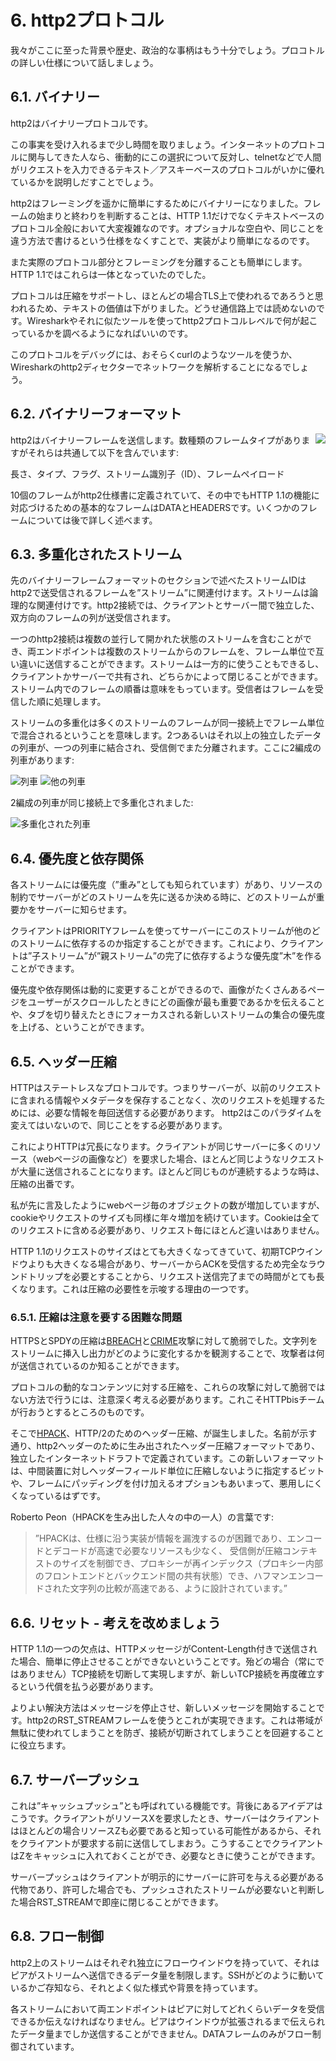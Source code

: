 # 6. http2プロトコル

我々がここに至った背景や歴史、政治的な事柄はもう十分でしょう。プロコトルの詳しい仕様について話しましょう。

## 6.1. バイナリー

http2はバイナリープロトコルです。

この事実を受け入れるまで少し時間を取りましょう。インターネットのプロトコルに関与してきた人なら、衝動的にこの選択について反対し、telnetなどで人間がリクエストを入力できるテキスト／アスキーベースのプロトコルがいかに優れているかを説明しだすことでしょう。

http2はフレーミングを遥かに簡単にするためにバイナリーになりました。フレームの始まりと終わりを判断することは、HTTP 1.1だけでなくテキストベースのプロトコル全般において大変複雑なのです。オプショナルな空白や、同じことを違う方法で書けるという仕様をなくすことで、実装がより簡単になるのです。

また実際のプロトコル部分とフレーミングを分離することも簡単にします。HTTP 1.1ではこれらは一体となっていたのでした。

プロトコルは圧縮をサポートし、ほとんどの場合TLS上で使われるであろうと思われるため、テキストの価値は下がりました。どうせ通信路上では読めないのです。Wiresharkやそれに似たツールを使ってhttp2プロトコルレベルで何が起こっているかを調べるようになればいいのです。

このプロトコルをデバッグには、おそらくcurlのようなツールを使うか、Wiresharkのhttp2ディセクターでネットワークを解析することになるでしょう。

## 6.2. バイナリーフォーマット

<img style="float: right;" src="https://raw.githubusercontent.com/bagder/http2-explained/master/images/frame-layout.png" />

http2はバイナリーフレームを送信します。数種類のフレームタイプがありますがそれらは共通して以下を含んでいます:

長さ、タイプ、フラグ、ストリーム識別子（ID）、フレームペイロード

10個のフレームがhttp2仕様書に定義されていて、その中でもHTTP 1.1の機能に対応づけるための基本的なフレームはDATAとHEADERSです。いくつかのフレームについては後で詳しく述べます。

## 6.3. 多重化されたストリーム

先のバイナリーフレームフォーマットのセクションで述べたストリームIDはhttp2で送受信されるフレームを”ストリーム”に関連付けます。ストリームは論理的な関連付けです。http2接続では、クライアントとサーバー間で独立した、双方向のフレームの列が送受信されます。

一つのhttp2接続は複数の並行して開かれた状態のストリームを含むことができ、両エンドポイントは複数のストリームからのフレームを、フレーム単位で互い違いに送信することができます。ストリームは一方的に使うこともできるし、クライアントかサーバーで共有され、どちらかによって閉じることができます。ストリーム内でのフレームの順番は意味をもっています。受信者はフレームを受信した順に処理します。

ストリームの多重化は多くのストリームのフレームが同一接続上でフレーム単位で混合されるということを意味します。2つあるいはそれ以上の独立したデータの列車が、一つの列車に結合され、受信側でまた分離されます。ここに2編成の列車があります:

![列車](https://raw.githubusercontent.com/bagder/http2-explained/master/images/train-justin.jpg)
![他の列車](https://raw.githubusercontent.com/bagder/http2-explained/master/images/train-ikea.jpg)

2編成の列車が同じ接続上で多重化されました:

![多重化された列車](https://raw.githubusercontent.com/bagder/http2-explained/master/images/train-multiplexed.jpg)

## 6.4. 優先度と依存関係

各ストリームには優先度（”重み”としても知られています）があり、リソースの制約でサーバーがどのストリームを先に送るか決める時に、どのストリームが重要かをサーバーに知らせます。

クライアントはPRIORITYフレームを使ってサーバーにこのストリームが他のどのストリームに依存するのか指定することができます。これにより、クライアントは”子ストリーム”が”親ストリーム”の完了に依存するような優先度”木”を作ることができます。

優先度や依存関係は動的に変更することができるので、画像がたくさんあるページをユーザーがスクロールしたときにどの画像が最も重要であるかを伝えることや、タブを切り替えたときにフォーカスされる新しいストリームの集合の優先度を上げる、ということができます。

## 6.5. ヘッダー圧縮

HTTPはステートレスなプロトコルです。つまりサーバーが、以前のリクエストに含まれる情報やメタデータを保存することなく、次のリクエストを処理するためには、必要な情報を毎回送信する必要があります。
http2はこのパラダイムを変えてはいないので、同じことをする必要があります。

これによりHTTPは冗長になります。クライアントが同じサーバーに多くのリソース（webページの画像など）を要求した場合、ほとんど同じようなリクエストが大量に送信されることになります。ほとんど同じものが連続するような時は、圧縮の出番です。

私が先に言及したようにwebページ毎のオブジェクトの数が増加していますが、cookieやリクエストのサイズも同様に年々増加を続けています。Cookieは全てのリクエストに含める必要があり、リクエスト毎にほとんど違いはありません。

HTTP 1.1のリクエストのサイズはとても大きくなってきていて、初期TCPウインドウよりも大きくなる場合があり、サーバーからACKを受信するため完全なラウンドトリップを必要とすることから、リクエスト送信完了までの時間がとても長くなります。これは圧縮の必要性を示唆する理由の一つです。

### 6.5.1. 圧縮は注意を要する困難な問題

HTTPSとSPDYの圧縮は[BREACH](http://en.wikipedia.org/wiki/BREACH_%28security_exploit%29)と[CRIME](http://en.wikipedia.org/wiki/CRIME)攻撃に対して脆弱でした。文字列をストリームに挿入し出力がどのように変化するかを観測することで、攻撃者は何が送信されているのか知ることができます。

プロトコルの動的なコンテンツに対する圧縮を、これらの攻撃に対して脆弱ではない方法で行うには、注意深く考える必要があります。これこそHTTPbisチームが行おうとするところのものです。

そこで[HPACK](http://www.rfc-editor.org/rfc/rfc7541.txt)、HTTP/2のためのヘッダー圧縮、が誕生しました。名前が示す通り、http2ヘッダーのために生み出されたヘッダー圧縮フォーマットであり、独立したインターネットドラフトで定義されています。この新しいフォーマットは、中間装置に対しヘッダーフィールド単位に圧縮しないように指定するビットや、フレームにパッディングを付け加えるオプションもあいまって、悪用しにくくなっているはずです。

Roberto Peon（HPACKを生み出した人々の中の一人）の言葉です:

> ”HPACKは、仕様に沿う実装が情報を漏洩するのが困難であり、エンコードとデコードが高速で必要なリソースも少なく、
> 受信側が圧縮コンテキストのサイズを制御でき、プロキシーが再インデックス（プロキシー内部のフロントエンドとバックエンド間の共有状態）でき、ハフマンエンコードされた文字列の比較が高速である、ように設計されています。”

## 6.6. リセット - 考えを改めましょう

HTTP 1.1の一つの欠点は、HTTPメッセージがContent-Length付きで送信された場合、簡単に停止させることができないということです。殆どの場合（常にではありません）TCP接続を切断して実現しますが、新しいTCP接続を再度確立するという代償を払う必要があります。

よりよい解決方法はメッセージを停止させ、新しいメッセージを開始することです。http2のRST_STREAMフレームを使うとこれが実現できます。これは帯域が無駄に使われてしまうことを防ぎ、接続が切断されてしまうことを回避することに役立ちます。

## 6.7. サーバープッシュ

これは”キャッシュプッシュ”とも呼ばれている機能です。背後にあるアイデアはこうです。クライアントがリソースXを要求したとき、サーバーはクライアントはほとんどの場合リソースZも必要であると知っている可能性があるから、それをクライアントが要求する前に送信してしまおう。こうすることでクライアントはZをキャッシュに入れておくことができ、必要なときに使うことができます。

サーバープッシュはクライアントが明示的にサーバーに許可を与える必要がある代物であり、許可した場合でも、プッシュされたストリームが必要ないと判断した場合RST_STREAMで即座に閉じることができます。

## 6.8. フロー制御

http2上のストリームはそれぞれ独立にフローウインドウを持っていて、それはピアがストリームへ送信できるデータ量を制限します。SSHがどのように動いているかご存知なら、それとよく似た様式や背景を持っています。

各ストリームにおいて両エンドポイントはピアに対してどれくらいデータを受信できるか伝えなければなりません。ピアはウインドウが拡張されるまで伝えられたデータ量までしか送信することができません。DATAフレームのみがフロー制御されています。
